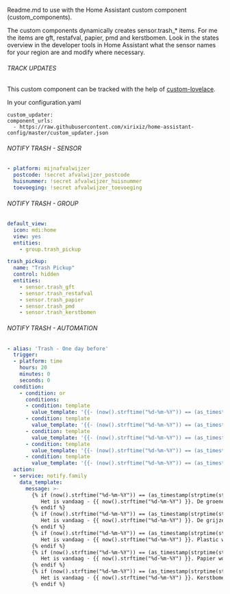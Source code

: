 Readme.md to use with the Home Assistant custom component (custom_components).

The custom components dynamically creates sensor.trash_* items. For me the items are gft, restafval, papier, pmd and kerstbomen.
Look in the states overview in the developer tools in Home Assistant what the sensor names for your region are and modify where necessary.

###### TRACK UPDATES
This custom component can be tracked with the help of [custom-lovelace](https://github.com/ciotlosm/custom-lovelace).

In your configuration.yaml

 ```
custom_updater:
 component_urls:
   - https://raw.githubusercontent.com/xirixiz/home-assistant-config/master/custom_updater.json
```

###### NOTIFY TRASH - SENSOR
```yaml
- platform: mijnafvalwijzer
  postcode: !secret afvalwijzer_postcode
  huisnummer: !secret afvalwijzer_huisnummer
  toevoeging: !secret afvalwijzer_toevoeging
```
  
###### NOTIFY TRASH - GROUP
```yaml
default_view:
  icon: mdi:home
  view: yes
  entities:
    - group.trash_pickup

trash_pickup:
  name: "Trash Pickup"
  control: hidden
  entities:
    - sensor.trash_gft
    - sensor.trash_restafval
    - sensor.trash_papier
    - sensor.trash_pmd
    - sensor.trash_kerstbomen
```

###### NOTIFY TRASH - AUTOMATION
```yaml
- alias: 'Trash - One day before'
  trigger:
  - platform: time
    hours: 20
    minutes: 0
    seconds: 0
  condition:
    - condition: or
      conditions:
      - condition: template
        value_template: '{{- (now().strftime("%d-%m-%Y")) == (as_timestamp(strptime(states.sensor.trash_gft.state, "%d-%m-%Y")) - (1 * 86400 )) | timestamp_custom("%d-%m-%Y") -}}'
      - condition: template
        value_template: '{{- (now().strftime("%d-%m-%Y")) == (as_timestamp(strptime(states.sensor.trash_restafval.state, "%d-%m-%Y")) - (1 * 86400 )) | timestamp_custom("%d-%m-%Y") -}}'
      - condition: template
        value_template: '{{- (now().strftime("%d-%m-%Y")) == (as_timestamp(strptime(states.sensor.trash_pmd.state, "%d-%m-%Y")) - (1 * 86400 )) | timestamp_custom("%d-%m-%Y") -}}'
      - condition: template
        value_template: '{{- (now().strftime("%d-%m-%Y")) == (as_timestamp(strptime(states.sensor.trash_papier.state, "%d-%m-%Y")) - (1 * 86400 )) | timestamp_custom("%d-%m-%Y") -}}'
      - condition: template
        value_template: '{{- (now().strftime("%d-%m-%Y")) == (as_timestamp(strptime(states.sensor.trash_kerstbomen.state, "%d-%m-%Y")) - (1 * 86400 )) | timestamp_custom("%d-%m-%Y") -}}'
  action:
  - service: notify.family
    data_template:
      message: >-
        {% if (now().strftime("%d-%m-%Y")) == (as_timestamp(strptime(states.sensor.trash_gft.state, "%d-%m-%Y")) - (1 * 86400 )) | timestamp_custom("%d-%m-%Y") %}
           Het is vandaag - {{ now().strftime("%d-%m-%Y") }}. De groene bak wordt geleegd op: {{ states.sensor.trash_gft.state }}!
        {% endif %}
        {% if (now().strftime("%d-%m-%Y")) == (as_timestamp(strptime(states.sensor.trash_restafval.state, "%d-%m-%Y")) - (1 * 86400 )) | timestamp_custom("%d-%m-%Y") %}
           Het is vandaag - {{ now().strftime("%d-%m-%Y") }}. De grijze bak wordt geleegd op: {{ states.sensor.restafval.state }}!
        {% endif %}
        {% if (now().strftime("%d-%m-%Y")) == (as_timestamp(strptime(states.sensor.trash_pmd.state, "%d-%m-%Y")) - (1 * 86400 )) | timestamp_custom("%d-%m-%Y") %}
           Het is vandaag - {{ now().strftime("%d-%m-%Y") }}. Plastic wordt opgehaald op: {{ states.sensor.trash_pmd.state }}!
        {% endif %}
        {% if (now().strftime("%d-%m-%Y")) == (as_timestamp(strptime(states.sensor.trash_papier.state, "%d-%m-%Y")) - (1 * 86400 )) | timestamp_custom("%d-%m-%Y") %}
           Het is vandaag - {{ now().strftime("%d-%m-%Y") }}. Papier wordt opgehaald op: {{ states.sensor.trash_papier.state }}!
        {% endif %}
        {% if (now().strftime("%d-%m-%Y")) == (as_timestamp(strptime(states.sensor.trash_kerstbomen.state, "%d-%m-%Y")) - (1 * 86400 )) | timestamp_custom("%d-%m-%Y") %}
           Het is vandaag - {{ now().strftime("%d-%m-%Y") }}. Kerstbomen worden opgehaald op: {{ states.sensor.trash_kerstbomen.state }}!
        {% endif %}
```
